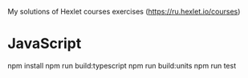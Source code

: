 My solutions of Hexlet courses exercises (https://ru.hexlet.io/courses)

# JavaScript
npm install
npm run build:typescript
npm run build:units
npm run test
